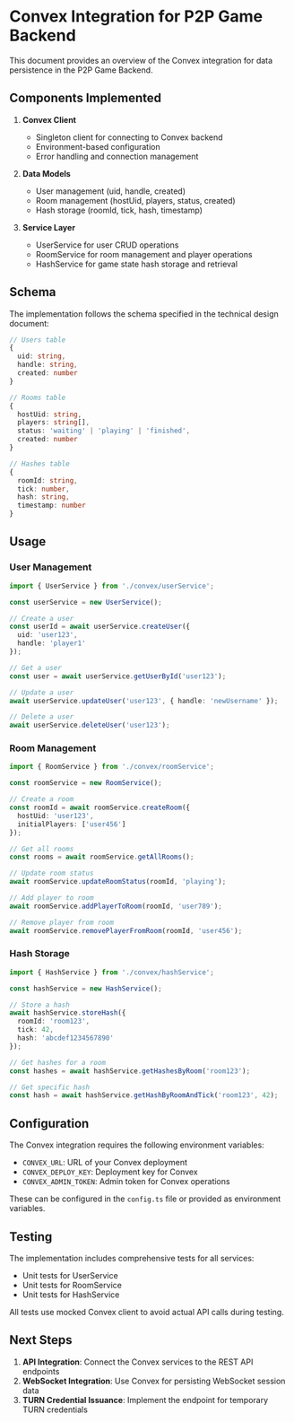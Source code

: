# Convex Integration for P2P Game Backend

This document provides an overview of the Convex integration for data persistence in the P2P Game Backend.

## Components Implemented

1. **Convex Client**
   - Singleton client for connecting to Convex backend
   - Environment-based configuration
   - Error handling and connection management

2. **Data Models**
   - User management (uid, handle, created)
   - Room management (hostUid, players, status, created)
   - Hash storage (roomId, tick, hash, timestamp)

3. **Service Layer**
   - UserService for user CRUD operations
   - RoomService for room management and player operations
   - HashService for game state hash storage and retrieval

## Schema

The implementation follows the schema specified in the technical design document:

```typescript
// Users table
{
  uid: string,
  handle: string,
  created: number
}

// Rooms table
{
  hostUid: string,
  players: string[],
  status: 'waiting' | 'playing' | 'finished',
  created: number
}

// Hashes table
{
  roomId: string,
  tick: number,
  hash: string,
  timestamp: number
}
```

## Usage

### User Management

```typescript
import { UserService } from './convex/userService';

const userService = new UserService();

// Create a user
const userId = await userService.createUser({
  uid: 'user123',
  handle: 'player1'
});

// Get a user
const user = await userService.getUserById('user123');

// Update a user
await userService.updateUser('user123', { handle: 'newUsername' });

// Delete a user
await userService.deleteUser('user123');
```

### Room Management

```typescript
import { RoomService } from './convex/roomService';

const roomService = new RoomService();

// Create a room
const roomId = await roomService.createRoom({
  hostUid: 'user123',
  initialPlayers: ['user456']
});

// Get all rooms
const rooms = await roomService.getAllRooms();

// Update room status
await roomService.updateRoomStatus(roomId, 'playing');

// Add player to room
await roomService.addPlayerToRoom(roomId, 'user789');

// Remove player from room
await roomService.removePlayerFromRoom(roomId, 'user456');
```

### Hash Storage

```typescript
import { HashService } from './convex/hashService';

const hashService = new HashService();

// Store a hash
await hashService.storeHash({
  roomId: 'room123',
  tick: 42,
  hash: 'abcdef1234567890'
});

// Get hashes for a room
const hashes = await hashService.getHashesByRoom('room123');

// Get specific hash
const hash = await hashService.getHashByRoomAndTick('room123', 42);
```

## Configuration

The Convex integration requires the following environment variables:

- `CONVEX_URL`: URL of your Convex deployment
- `CONVEX_DEPLOY_KEY`: Deployment key for Convex
- `CONVEX_ADMIN_TOKEN`: Admin token for Convex operations

These can be configured in the `config.ts` file or provided as environment variables.

## Testing

The implementation includes comprehensive tests for all services:
- Unit tests for UserService
- Unit tests for RoomService
- Unit tests for HashService

All tests use mocked Convex client to avoid actual API calls during testing.

## Next Steps

1. **API Integration**: Connect the Convex services to the REST API endpoints
2. **WebSocket Integration**: Use Convex for persisting WebSocket session data
3. **TURN Credential Issuance**: Implement the endpoint for temporary TURN credentials
